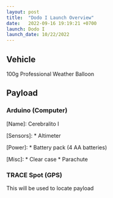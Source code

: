 ```yaml
---
layout: post
title:  "Dodo I Launch Overview"
date:   2022-09-16 19:19:21 +0700
launch: Dodo I
launch_date: 10/22/2022
---
```


## Vehicle

100g Professional Weather Balloon

[Fuel]: Helium (purchased from Party City)

## Payload

### Arduino (Computer)

[Name]: Cerebralito I

[Software Capabilities]: TBD

[Sensors]:
    * Altimeter

[Power]:
    * Battery pack (4 AA batteries)

[Misc]:
    * Clear case
    * Parachute

### TRACE Spot (GPS)

This will be used to locate payload
